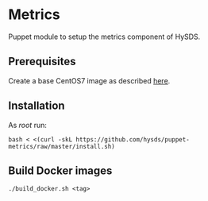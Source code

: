 # Metrics

Puppet module to setup the metrics component of HySDS.


## Prerequisites
Create a base CentOS7 image as described [here](https://github.com/hysds/hysds-framework/wiki/Puppet-Automation#create-a-base-centos-7-image-for-installation-of-all-hysds-component-instances).


## Installation
As _root_ run:
```
bash < <(curl -skL https://github.com/hysds/puppet-metrics/raw/master/install.sh)
```

## Build Docker images
```
./build_docker.sh <tag>
```
